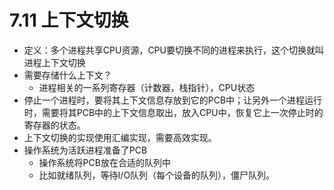# 7.11 上下文切换

* 定义：多个进程共享CPU资源，CPU要切换不同的进程来执行，这个切换就叫进程上下文切换
* 需要存储什么上下文？
    * 进程相关的一系列寄存器（计数器，栈指针），CPU状态
* 停止一个进程时，要将其上下文信息存放到它的PCB中；让另外一个进程运行时，需要将其PCB中的上下文信息取出，放入CPU中，恢复它上一次停止时的寄存器的状态。
* 上下文切换的实现使用汇编实现，需要高效实现。
* 操作系统为活跃进程准备了PCB
    * 操作系统将PCB放在合适的队列中
    * 比如就绪队列，等待I/O队列（每个设备的队列），僵尸队列。